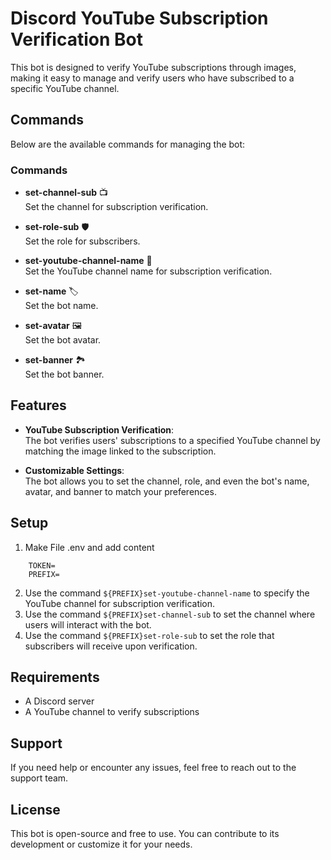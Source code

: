 # Discord YouTube Subscription Verification Bot

This bot is designed to verify YouTube subscriptions through images, making it easy to manage and verify users who have subscribed to a specific YouTube channel.

## Commands

Below are the available commands for managing the bot:

### **Commands**

- **set-channel-sub** 📺  
  Set the channel for subscription verification.
  
- **set-role-sub** 🛡️  
  Set the role for subscribers.
  
- **set-youtube-channel-name** 🎥  
  Set the YouTube channel name for subscription verification.
  
- **set-name** 🏷️  
  Set the bot name.
  
- **set-avatar** 🖼️  
  Set the bot avatar.
  
- **set-banner** 🏞️  
  Set the bot banner.

## Features

- **YouTube Subscription Verification**:  
  The bot verifies users' subscriptions to a specified YouTube channel by matching the image linked to the subscription. 
  
- **Customizable Settings**:  
  The bot allows you to set the channel, role, and even the bot's name, avatar, and banner to match your preferences.

## Setup
1. Make File .env and add content 
```
    TOKEN=
    PREFIX=
```
2. Use the command `${PREFIX}set-youtube-channel-name` to specify the YouTube channel for subscription verification.
3. Use the command `${PREFIX}set-channel-sub` to set the channel where users will interact with the bot.
4. Use the command `${PREFIX}set-role-sub` to set the role that subscribers will receive upon verification.

## Requirements

- A Discord server
- A YouTube channel to verify subscriptions

## Support

If you need help or encounter any issues, feel free to reach out to the support team.

## License

This bot is open-source and free to use. You can contribute to its development or customize it for your needs.

